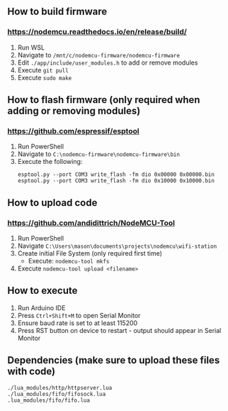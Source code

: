 ## How to build firmware
### https://nodemcu.readthedocs.io/en/release/build/
1. Run WSL
1. Navigate to `/mnt/c/nodemcu-firmware/nodemcu-firmware`
1. Edit `./app/include/user_modules.h` to add or remove modules
1. Execute `git pull`
1. Execute `sudo make`
## How to flash firmware (only required when adding or removing modules)
### https://github.com/espressif/esptool
1. Run PowerShell
1. Navigate to `C:\nodemcu-firmware\nodemcu-firmware\bin`
1. Execute the following:
    ```
    esptool.py --port COM3 write_flash -fm dio 0x00000 0x00000.bin
    esptool.py --port COM3 write_flash -fm dio 0x10000 0x10000.bin
    ```
## How to upload code
### https://github.com/andidittrich/NodeMCU-Tool
1. Run PowerShell
1. Navigate `C:\Users\mason\documents\projects\nodemcu\wifi-station`
1. Create initial File System (only required first time)
    - Execute: `nodemcu-tool mkfs`
1. Execute `nodemcu-tool upload <filename>`
## How to execute
1. Run Arduino IDE
1. Press `Ctrl+Shift+M` to open Serial Monitor
1. Ensure baud rate is set to at least 115200
1. Press RST button on device to restart - output should appear in Serial Monitor

## Dependencies (make sure to upload these files with code)
```
./lua_modules/http/httpserver.lua
./lua_modules/fifo/fifosock.lua
.lua_modules/fifo/fifo.lua
```